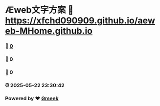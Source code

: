 # Æweb文字方案 :link: https://xfchd090909.github.io/aeweb-MHome.github.io 
### :page_facing_up: [0](https://xfchd090909.github.io/aeweb-MHome.github.io/tag.html) 
### :speech_balloon: 0 
### :hibiscus: 0 
### :alarm_clock: 2025-05-22 23:30:42 
### Powered by :heart: [Gmeek](https://github.com/Meekdai/Gmeek)
